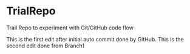 # TrialRepo
Trail Repo to experiment with Git/GitHub code flow

This is the first edit after initial auto commit done by GitHub.
This is the second edit done from Branch1